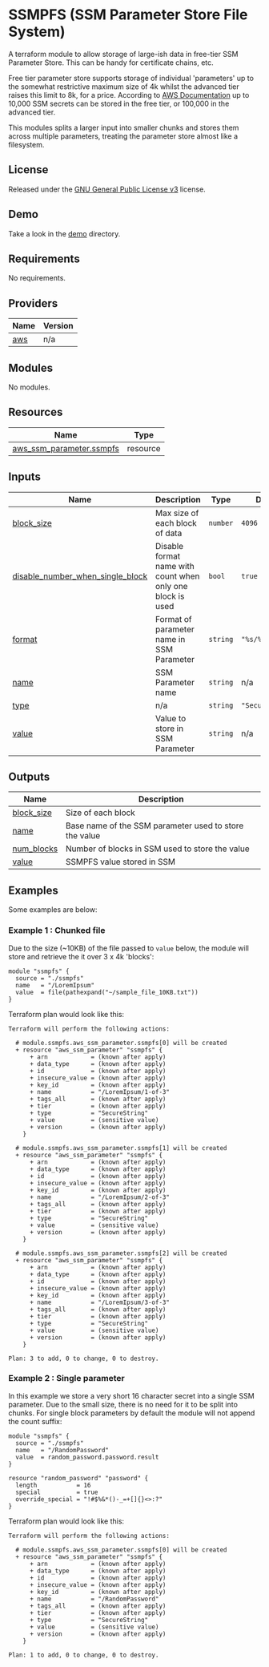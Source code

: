 # SSMPFS (SSM Parameter Store File System)

A terraform module to allow storage of large-ish data in free-tier SSM
Parameter Store.  This can be handy for certificate chains, etc.

Free tier parameter store supports storage of individual 'parameters' up to the
somewhat restrictive maximum size of 4k whilst the advanced tier raises this
limit to 8k, for a price. According to [AWS Documentation](https://docs.aws.amazon.com/systems-manager/latest/userguide/parameter-store-advanced-parameters.html) up to 10,000 SSM secrets
can be stored in the free tier, or 100,000 in the advanced tier.

This modules splits a larger input into smaller chunks and stores them across
multiple parameters, treating the parameter store almost like a filesystem.

## License

Released under the [GNU General Public License v3](LICENSE) license.

## Demo

Take a look in the [demo](demo) directory.

<!-- BEGIN_TF_DOCS -->
## Requirements

No requirements.

## Providers

| Name | Version |
|------|---------|
| <a name="provider_aws"></a> [aws](#provider\_aws) | n/a |

## Modules

No modules.

## Resources

| Name | Type |
|------|------|
| [aws_ssm_parameter.ssmpfs](https://registry.terraform.io/providers/hashicorp/aws/latest/docs/resources/ssm_parameter) | resource |

## Inputs

| Name | Description | Type | Default | Required |
|------|-------------|------|---------|:--------:|
| <a name="input_block_size"></a> [block\_size](#input\_block\_size) | Max size of each block of data | `number` | `4096` | no |
| <a name="input_disable_number_when_single_block"></a> [disable\_number\_when\_single\_block](#input\_disable\_number\_when\_single\_block) | Disable format name with count when only one block is used | `bool` | `true` | no |
| <a name="input_format"></a> [format](#input\_format) | Format of parameter name in SSM Parameter | `string` | `"%s/%s-of-%s"` | no |
| <a name="input_name"></a> [name](#input\_name) | SSM Parameter name | `string` | n/a | yes |
| <a name="input_type"></a> [type](#input\_type) | n/a | `string` | `"SecureString"` | no |
| <a name="input_value"></a> [value](#input\_value) | Value to store in SSM Parameter | `string` | n/a | yes |

## Outputs

| Name | Description |
|------|-------------|
| <a name="output_block_size"></a> [block\_size](#output\_block\_size) | Size of each block |
| <a name="output_name"></a> [name](#output\_name) | Base name of the SSM parameter used to store the value |
| <a name="output_num_blocks"></a> [num\_blocks](#output\_num\_blocks) | Number of blocks in SSM used to store the value |
| <a name="output_value"></a> [value](#output\_value) | SSMPFS value stored in SSM |

## Examples

Some examples are below:

### Example 1 : Chunked file

Due to the size (~10KB) of the file passed to `value` below, the module will store and retrieve
the it over 3 x 4k 'blocks':

```hcl
module "ssmpfs" {
  source = "./ssmpfs"
  name   = "/LoremIpsum"
  value  = file(pathexpand("~/sample_file_10KB.txt"))
}
```

Terraform plan would look like this:

```
Terraform will perform the following actions:

  # module.ssmpfs.aws_ssm_parameter.ssmpfs[0] will be created
  + resource "aws_ssm_parameter" "ssmpfs" {
      + arn            = (known after apply)
      + data_type      = (known after apply)
      + id             = (known after apply)
      + insecure_value = (known after apply)
      + key_id         = (known after apply)
      + name           = "/LoremIpsum/1-of-3"
      + tags_all       = (known after apply)
      + tier           = (known after apply)
      + type           = "SecureString"
      + value          = (sensitive value)
      + version        = (known after apply)
    }

  # module.ssmpfs.aws_ssm_parameter.ssmpfs[1] will be created
  + resource "aws_ssm_parameter" "ssmpfs" {
      + arn            = (known after apply)
      + data_type      = (known after apply)
      + id             = (known after apply)
      + insecure_value = (known after apply)
      + key_id         = (known after apply)
      + name           = "/LoremIpsum/2-of-3"
      + tags_all       = (known after apply)
      + tier           = (known after apply)
      + type           = "SecureString"
      + value          = (sensitive value)
      + version        = (known after apply)
    }

  # module.ssmpfs.aws_ssm_parameter.ssmpfs[2] will be created
  + resource "aws_ssm_parameter" "ssmpfs" {
      + arn            = (known after apply)
      + data_type      = (known after apply)
      + id             = (known after apply)
      + insecure_value = (known after apply)
      + key_id         = (known after apply)
      + name           = "/LoremIpsum/3-of-3"
      + tags_all       = (known after apply)
      + tier           = (known after apply)
      + type           = "SecureString"
      + value          = (sensitive value)
      + version        = (known after apply)
    }

Plan: 3 to add, 0 to change, 0 to destroy.
```

### Example 2 : Single parameter

In this example we store a very short 16 character secret into a single SSM
parameter.  Due to the small size, there is no need for it to be split into
chunks.  For single block parameters by default the module will not append
the count suffix:

```hcl
module "ssmpfs" {
  source = "./ssmpfs"
  name   = "/RandomPassword"
  value  = random_password.password.result
}

resource "random_password" "password" {
  length           = 16
  special          = true
  override_special = "!#$%&*()-_=+[]{}<>:?"
}
```

Terraform plan would look like this:

```
Terraform will perform the following actions:

  # module.ssmpfs.aws_ssm_parameter.ssmpfs[0] will be created
  + resource "aws_ssm_parameter" "ssmpfs" {
      + arn            = (known after apply)
      + data_type      = (known after apply)
      + id             = (known after apply)
      + insecure_value = (known after apply)
      + key_id         = (known after apply)
      + name           = "/RandomPassword"
      + tags_all       = (known after apply)
      + tier           = (known after apply)
      + type           = "SecureString"
      + value          = (sensitive value)
      + version        = (known after apply)
    }

Plan: 1 to add, 0 to change, 0 to destroy.
```
<!-- END_TF_DOCS -->